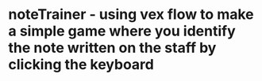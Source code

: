 # noteTrainer - using vex flow to make a simple game where you identify the note written on the staff by clicking the keyboard

